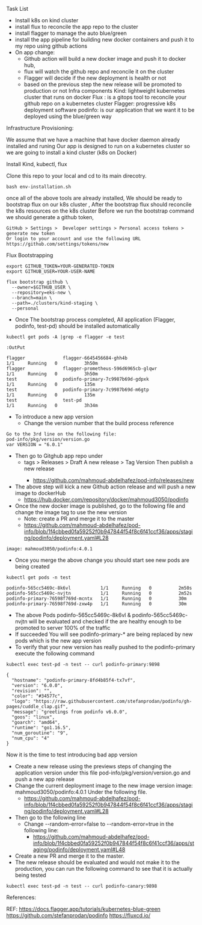 
Task List
- Install k8s on kind cluster
- install flux to reconcile the app repo to the cluster
- install flagger to manage the auto blue/green
- install the app pipeline for building new docker containers and push it to my repo using github actions
- On app change:
    - Github action will build a new docker image and push it to docker hub,
    - flux will watch the github repo and reconcile it on the cluster
    - Flagger will decide if the new deployment is health or not
    - based on the previous step the new release will be promoted to production or not
      Infra components
      Kind: lightweight kubernetes cluster that runs on docker
      Flux : is a gitops tool to reconcile your github repo on a kubernetes cluster
      Flagger: progressive k8s deployment software
      podinfo:  is our application that we want it to be deployed using the blue/green way

Infrastructure Provisioning:

We assume that we have a machine that have docker daemon already installed and runing
Our app is designed to run on a kubernetes cluster so we are going to install a kind cluster (k8s on Docker)

Install Kind, kubectl, flux

Clone this repo to your local and cd to its main direcotry.

```
bash env-installation.sh
```



once all of the above tools are already installed,
We should  be  ready to bootstrap flux on our k8s cluster , After the bootstrap flux should reconcile the k8s resources on the k8s cluster
Before we run the bootstrap command we should generate a github token,

```
GitHub > Settings >  Developer settings > Personal access tokens > generate new token
Or login to your account and use the following URL
https://github.com/settings/tokens/new
```

Flux Bootstrapping
```
export GITHUB_TOKEN=YOUR-GENERATED-TOKEN
export GITHUB_USER=YOUR-USER-NAME

flux bootstrap github \
  --owner=$GITHUB_USER \
  --repository=eks-new \
  --branch=main \
  --path=./clusters/kind-staging \
  --personal
```

- Once The bootstrap process completed, All application (Flagger, podinfo, test-pd) should be installed automatically

```
kubectl get pods -A |grep -e flagger -e test

:OutPut

flagger              flagger-6645456684-ghh4b                        1/1     Running   0          3h50m
flagger              flagger-prometheus-596d6965cb-glqwr             1/1     Running   0          3h50m
test                 podinfo-primary-7c9987b69d-gdpxk                1/1     Running   0          135m
test                 podinfo-primary-7c9987b69d-m6gtp                1/1     Running   0          135m
test                 test-pd                                         1/1     Running   0          3h34m
```

- To introduce a new app version
    - Change the version number that the build process reference
    
```
Go to the 3rd line on the following file: 
pod-info/pkg/version/version.go
var VERSION = "6.0.1"
```

- Then go to Gitghub app repo under
	- tags > Releases > Draft A new release > Tag Version <The new Version> Then publish a new release 
		- https://github.com/mahmoud-abdelhafez/pod-info/releases/new
- The above step will kick a new Github action release and will push a new image to dockerHub 
	- https://hub.docker.com/repository/docker/mahmoud3050/podinfo
- Once the new docker image is published, go to the following file and change the image tag to use the new version
	- Note: create a PR and merge it to the master 
	- https://github.com/mahmoud-abdelhafez/pod-info/blob/1f4cbbed0fa59252f0b947844f54f8c6f41ccf36/apps/staging/podinfo/deployment.yaml#L28

```
image: mahmoud3050/podinfo:4.0.1
```

- Once you merge the above change you should start see new pods are being created

```
kubectl get pods -n test 

podinfo-565cc5469c-8k6vl           1/1     Running   0          2m50s
podinfo-565cc5469c-nvjtn           1/1     Running   0          2m52s
podinfo-primary-76598f769d-mcntx   1/1     Running   0          30m
podinfo-primary-76598f769d-zxw4p   1/1     Running   0          30m
```
- The above Pods podinfo-565cc5469c-8k6vl & podinfo-565cc5469c-nvjtn  will be evaluated and checked if the are healthy enough to be promoted to server 100% of the traffic
- If succeeded You will see podinfo-primary-*  are being replaced by new pods which is the new app version
- To verify that your new version has really pushed to the podinfo-primary execute the following command
```
kubectl exec test-pd -n test -- curl podinfo-primary:9898

{
  "hostname": "podinfo-primary-8fd4b85f4-tx7vf",
  "version": "6.0.0",
  "revision": "",
  "color": "#34577c",
  "logo": "https://raw.githubusercontent.com/stefanprodan/podinfo/gh-pages/cuddle_clap.gif",
  "message": "greetings from podinfo v6.0.0",
  "goos": "linux",
  "goarch": "amd64",
  "runtime": "go1.16.5",
  "num_goroutine": "9",
  "num_cpu": "4"
}
```

Now it is the time to test introducing bad app version
- Create a new release using the previews steps of changing the application version under this file pod-info/pkg/version/version.go and push a new app release
- Change the current deployment image to the new image version image: mahmoud3050/podinfo:4.0.1 Under the following file.
    - https://github.com/mahmoud-abdelhafez/pod-info/blob/1f4cbbed0fa59252f0b947844f54f8c6f41ccf36/apps/staging/podinfo/deployment.yaml#L28
- Then go to the following line
    - Change  --random-error=false  to --random-error=true  in the following line:
        - https://github.com/mahmoud-abdelhafez/pod-info/blob/1f4cbbed0fa59252f0b947844f54f8c6f41ccf36/apps/staging/podinfo/deployment.yaml#L48
- Create a new PR and merge it to the master.
- The new release should be evaluated and would not make it to the production, you can run the following command to see that it is actually being tested
```
kubectl exec test-pd -n test -- curl podinfo-canary:9898
```

References:

REF:
https://docs.flagger.app/tutorials/kubernetes-blue-green
https://github.com/stefanprodan/podinfo
https://fluxcd.io/
